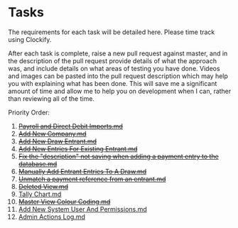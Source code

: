 # Tasks

The requirements for each task will be detailed here.  Please time track using Clockify.

After each task is complete, raise a new pull request against master, and in the description of the pull request provide details of what the approach was, and include details on what areas of testing you have done.  Videos and images can be pasted into the pull request description which may help you with explaining what has been done.  This will save me a significant amount of time and allow me to help you on development when I can, rather than reviewing all of the time.

Priority Order:

1. ~~[Payroll and Direct Debit Imports.md](Payroll_and_Direct_Debit_Imports.md)~~
2. ~~[Add New Company.md](Add_New_Company.md)~~
3. ~~[Add New Draw Entrant.md](Add_New_Draw_Entrant.md)~~
4. ~~[Add New Entries For Existing Entrant.md](Add_New_Entries_For_Existing_Entrant.md)~~
5. ~~[Fix the "description" not saving when adding a payment entry to the database.md](Fix_the_description_not_saving_when_adding_a_payment_entry_to_the_database.md)~~
6. ~~[Manually Add Entrant Entries To A Draw.md](Manually_Add_Entrant_Entries_To_A_Draw.md)~~
7. ~~[Unmatch a payment reference from an entrant.md](Unmatch_a_payment_reference_from_an_entrant.md)~~
8. ~~[Deleted View.md](Deleted_View.md)~~
9. [Tally Chart.md](Tally_Chart.md)
10. ~~[Master View Colour Coding.md](Master_View_Colour_Coding.md)~~
11. [Add New System User And Permissions.md](Add_New_System_User_And_Permissions.md)
12. [Admin Actions Log.md](Admin_Actions_Log.md)
